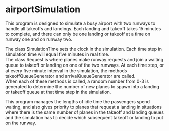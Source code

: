 # airportSimulation
This program is designed to simulate a busy airport with two runways to handle all takeoffs and landings. 
Each landing and takeoff takes 15 minutes to complete, and there can only be one landing or takeoff at a time on runway one and on runway two.

The class SimulationTime sets the clock in the simulation.  Each time step in simulation time will equal five minutes in real time.  
The class Request is where planes make runway requests and join a waiting queue to takeoff or landing on one of the two runways.
At each time step, or at every five minute interval in the simulation, the methods takeoffQueueGenerator and arrivalQueueGenerator are called.  
When each of these methods is called, a random number from 0-3 is generated to determine the number of new planes to spawn into a landing or takeoff queue at that time step in the simulation.

This program manages the lengths of idle time the passengers spend waiting, and also gives priority to planes that request a landing in situations where there is the same number of planes in the takeoff and landing queues and the simulation has to decide which subsequent takeoff or landing to put on the runway.
